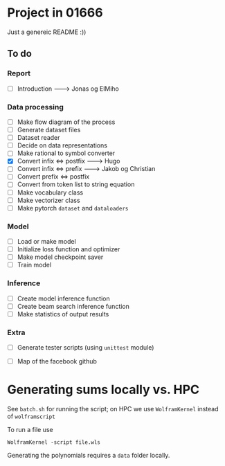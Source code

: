 # Project in 01666

Just a genereic README :))

## To do
### Report
-[ ] Introduction ---> Jonas og ElMiho
### Data processing
- [ ] Make flow diagram of the process
- [ ] Generate dataset files
- [ ] Dataset reader
- [ ] Decide on data representations
- [ ] Make rational to symbol converter
- [X] Convert infix <=> postfix ---> Hugo
- [ ] Convert infix <=> prefix ---> Jakob og Christian
- [ ] Convert prefix <=> postfix
- [ ] Convert from token list to string equation
- [ ] Make vocabulary class
- [ ] Make vectorizer class
- [ ] Make pytorch `dataset` and `dataloaders`

### Model
- [ ] Load or make model
- [ ] Initialize loss function and optimizer
- [ ] Make model checkpoint saver
- [ ] Train model

### Inference
- [ ] Create model inference function
- [ ] Create beam search inference function
- [ ] Make statistics of output results

### Extra
- [ ] Generate tester scripts (using `unittest` module)
- [ ] Map of the facebook github


# Generating sums locally vs. HPC
See `batch.sh` for running the script; on HPC we use `WolframKernel` instead of `wolframscript`

To run a file use

```
WolframKernel -script file.wls
```

Generating the polynomials requires a `data` folder locally. 
